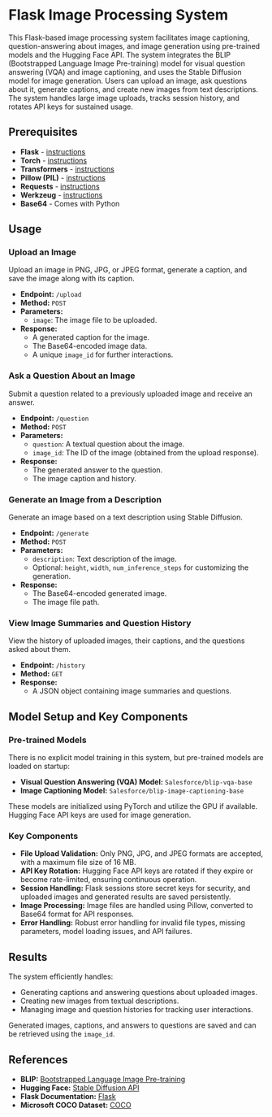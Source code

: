 # Flask Image Processing System

This Flask-based image processing system facilitates image captioning, question-answering about images, and image generation using pre-trained models and the Hugging Face API. The system integrates the BLIP (Bootstrapped Language Image Pre-training) model for visual question answering (VQA) and image captioning, and uses the Stable Diffusion model for image generation. Users can upload an image, ask questions about it, generate captions, and create new images from text descriptions. The system handles large image uploads, tracks session history, and rotates API keys for sustained usage.

## Prerequisites

- **Flask** - [instructions](https://flask.palletsprojects.com/en/2.1.x/installation/)
- **Torch** - [instructions](https://pytorch.org/get-started/locally/)
- **Transformers** - [instructions](https://huggingface.co/docs/transformers/installation)
- **Pillow (PIL)** - [instructions](https://pillow.readthedocs.io/en/stable/installation.html)
- **Requests** - [instructions](https://docs.python-requests.org/en/master/user/install/)
- **Werkzeug** - [instructions](https://werkzeug.palletsprojects.com/en/2.0.x/installation/)
- **Base64** - Comes with Python

## Usage

### Upload an Image
Upload an image in PNG, JPG, or JPEG format, generate a caption, and save the image along with its caption.

- **Endpoint:** `/upload`
- **Method:** `POST`
- **Parameters:**
  - `image`: The image file to be uploaded.
- **Response:**
  - A generated caption for the image.
  - The Base64-encoded image data.
  - A unique `image_id` for further interactions.

### Ask a Question About an Image
Submit a question related to a previously uploaded image and receive an answer.

- **Endpoint:** `/question`
- **Method:** `POST`
- **Parameters:**
  - `question`: A textual question about the image.
  - `image_id`: The ID of the image (obtained from the upload response).
- **Response:**
  - The generated answer to the question.
  - The image caption and history.

### Generate an Image from a Description
Generate an image based on a text description using Stable Diffusion.

- **Endpoint:** `/generate`
- **Method:** `POST`
- **Parameters:**
  - `description`: Text description of the image.
  - Optional: `height`, `width`, `num_inference_steps` for customizing the generation.
- **Response:**
  - The Base64-encoded generated image.
  - The image file path.

### View Image Summaries and Question History
View the history of uploaded images, their captions, and the questions asked about them.

- **Endpoint:** `/history`
- **Method:** `GET`
- **Response:**
  - A JSON object containing image summaries and questions.

## Model Setup and Key Components

### Pre-trained Models
There is no explicit model training in this system, but pre-trained models are loaded on startup:
- **Visual Question Answering (VQA) Model:** `Salesforce/blip-vqa-base`
- **Image Captioning Model:** `Salesforce/blip-image-captioning-base`

These models are initialized using PyTorch and utilize the GPU if available. Hugging Face API keys are used for image generation.

### Key Components
- **File Upload Validation:** Only PNG, JPG, and JPEG formats are accepted, with a maximum file size of 16 MB.
- **API Key Rotation:** Hugging Face API keys are rotated if they expire or become rate-limited, ensuring continuous operation.
- **Session Handling:** Flask sessions store secret keys for security, and uploaded images and generated results are saved persistently.
- **Image Processing:** Image files are handled using Pillow, converted to Base64 format for API responses.
- **Error Handling:** Robust error handling for invalid file types, missing parameters, model loading issues, and API failures.

## Results
The system efficiently handles:
- Generating captions and answering questions about uploaded images.
- Creating new images from textual descriptions.
- Managing image and question histories for tracking user interactions.

Generated images, captions, and answers to questions are saved and can be retrieved using the `image_id`.

## References
- **BLIP:** [Bootstrapped Language Image Pre-training](https://arxiv.org/abs/2201.12086)
- **Hugging Face:** [Stable Diffusion API](https://huggingface.co/)
- **Flask Documentation:** [Flask](https://flask.palletsprojects.com/)
- **Microsoft COCO Dataset:** [COCO](https://cocodataset.org/)

